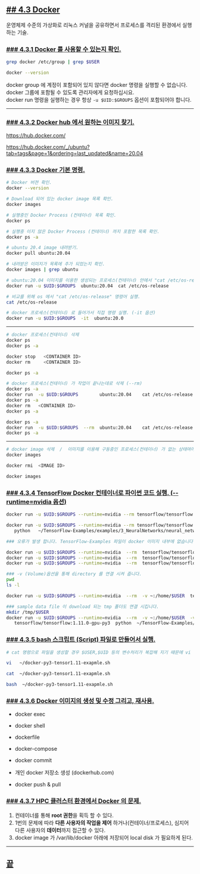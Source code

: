 [userguide]: https://github.com/dasandata/Open_HPC/tree/master/Document/User%20Guide#-%EB%AA%A9%EC%B0%A8
[ohpc]: http://openhpc.community/
[slurm]: https://slurm.schedmd.com/

[4]: https://github.com/dasandata/Open_HPC/tree/master/Document/User%20Guide/4_app_env
[4.1]: https://github.com/dasandata/Open_HPC/blob/master/Document/User%20Guide/4_app_env/4.1_Anaconda.md
[4.2]: https://github.com/dasandata/Open_HPC/blob/master/Document/User%20Guide/4_app_env/4.2_Module.md
[4.3]: https://github.com/dasandata/Open_HPC/blob/master/Document/User%20Guide/4_app_env/4.3_Docker.md
[4.4]: https://github.com/dasandata/Open_HPC/blob/master/Document/User%20Guide/4_app_env/4.4_Singularity.md

## [## 4.3  Docker][4]  

운영체제 수준의 가상화로 리눅스 커널을 공유하면서 프로세스를 격리된 환경에서 실행하는 기술.  

### [### 4.3.1 Docker 를 사용할 수 있는지 확인.][4.3]
```bash
grep docker /etc/group | grep $USER

docker --version
```
docker group 에 계정이 포함되어 있지 않다면 docker 명령을 실행할 수 없습니다.  
docker 그룹에 포함될 수 있도록 관리자에게 요청하십시요.  
docker run 명령을 실행하는 경우 항상 `-u $UID:$GROUPS` 옵션이 포함되어야 합니다.  

***

### [### 4.3.2 Docker hub 에서 원하는 이미지 찾기.][4.3]

https://hub.docker.com/  

https://hub.docker.com/_/ubuntu?tab=tags&page=1&ordering=last_updated&name=20.04  

### [### 4.3.3 Docker 기본 명령.][4.3]
```bash
# Docker 버젼 확인.
docker --version

# Download 되어 있는 docker image 목록 확인.
docker images

# 실행중인 Docker Process (컨테이너) 목록 확인.
docker ps

# 실행중 이지 않은 Docker Process (컨테이너) 까지 포함한 목록 확인.
docker ps -a

# ubuntu 20.4 image 내려받기.
docker pull ubuntu:20.04

# 내려받은 이미지가 목록에 추가 되었는지 확인.
docker images | grep ubuntu

# ubuntu:20.04 이미지를 이용한 생성되는 프로세스(컨테이너) 안에서 "cat /etc/os-release" 명령어 실행.
docker run -u $UID:$GROUPS  ubuntu:20.04  cat /etc/os-release

# 비교를 위해 os 에서 "cat /etc/os-release" 명령어 실행.
cat /etc/os-release

# docker 프로세스(컨테이너) 로 들어가서 직접 명령 실행. (-it 옵션)
docker run -u $UID:$GROUPS  -it  ubuntu:20.0
```

***

```bash
# docker 프로세스(컨테이너) 삭제
docker ps
docker ps -a

docker stop   <CONTAINER ID>
docker rm     <CONTAINER ID>

docker ps -a

# docker 프로세스(컨테이너) 가 작업이 끝나는데로 삭제 (--rm)
docker ps -a
docker run  -u $UID:$GROUPS        ubuntu:20.04    cat /etc/os-release
docker ps -a
docker rm   <CONTAINER ID>
docker ps -a

docker ps -a
docker run  -u $UID:$GROUPS  --rm  ubuntu:20.04    cat /etc/os-release
docker ps -a
```

***

```bash
# docker image 삭제  /  이미지를 이용해 구동중인 프로세스(컨테이너) 가 없는 상태여야 함.
docker images

docker rmi  <IMAGE ID>

docker images
```

### [### 4.3.4 TensorFlow Docker 컨테이너로 파이썬 코드 실행. (--runtime=nvidia 옵션)][4.3]

```bash
docker run -u $UID:$GROUPS --runtime=nvidia --rm tensorflow/tensorflow:1.11.0-gpu-py3  pip list | grep tensor

docker run -u $UID:$GROUPS --runtime=nvidia --rm tensorflow/tensorflow:1.11.0-gpu-py3  \
   python   ~/TensorFlow-Examples/examples/3_NeuralNetworks/neural_network_raw.py

### 오류가 발생 합니다. TensorFlow-Examples 파일이 docker 이미지 내부에 없습니다.

docker run -u $UID:$GROUPS --runtime=nvidia  --rm  tensorflow/tensorflow:1.11.0-gpu-py3   pwd
docker run -u $UID:$GROUPS --runtime=nvidia  --rm  tensorflow/tensorflow:1.11.0-gpu-py3   ls -l
docker run -u $UID:$GROUPS --runtime=nvidia  --rm  tensorflow/tensorflow:1.11.0-gpu-py3   ls -l ~

### -v (Volume)옵션을 통해 directory 를 연결 시켜 줍니다.
pwd
ls -l  

docker run -u $UID:$GROUPS --runtime=nvidia  --rm  -v ~:/home/$USER  tensorflow/tensorflow:1.11.0-gpu-py3   ls -l ~

### sample data file 이 download 되는 tmp 폴더도 연결 시킵니다.
mkdir /tmp/$USER
docker run -u $UID:$GROUPS --runtime=nvidia  --rm  -v ~:/home/$USER  -v /tmp/$USER:/tmp  \
   tensorflow/tensorflow:1.11.0-gpu-py3  python  ~/TensorFlow-Examples/examples/3_NeuralNetworks/neural_network_raw.py

```

### [### 4.3.5 bash 스크립트 (Script) 파일로 만들어서 실행.][4.3]
```bash
# cat 명령으로 파일을 생성할 경우 $USER,$UID 등의 변수처리가 복잡해 지기 때문에 vi 편집기로 작성 합니다.

vi   ~/docker-py3-tensor1.11-exapmle.sh

cat  ~/docker-py3-tensor1.11-exapmle.sh

bash  ~/docker-py3-tensor1.11-exapmle.sh

```

### [### 4.3.6 Docker 이미지의 생성 및 수정 그리고, 재사용.][4.3]

* docker exec
* docker shell

* dockerfile
* docker-compose

* docker commit
* 개인 docker 저장소 생성 (dockerhub.com)
* docker push & pull

### [### 4.3.7 HPC 클러스터 환경에서 Docker 의 문제.][4.3]

1) 컨테이너를 통해 **root 권한**을 획득 할 수 있다.  
2) 1번의 문제에 따라 **다른 사용자의 작업을 제어** 하거나(컨테이너/프로세스), 심지어 다른 사용자의 **데이터**까지 접근할 수 있다.   
3) docker image 가 /var/lib/docker 아래에 저장되어 local disk 가 필요하게 된다.

***
## [끝][4.3]
